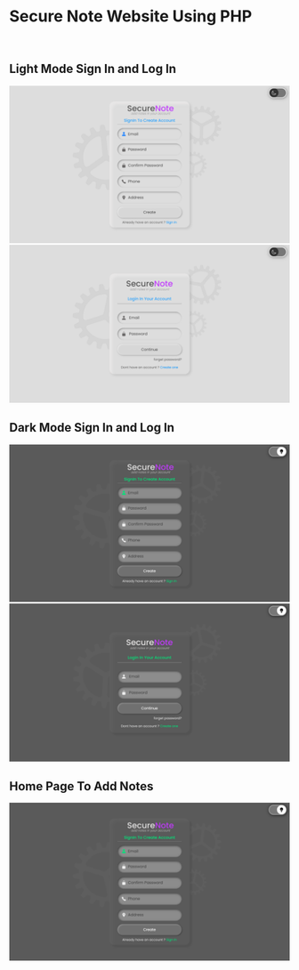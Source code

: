 # Secure Note Website Using PHP
<br/>
<h2>Light Mode Sign In and Log In</h2>
<img src="./images/Screenshot (785).png"/>
<img src="./images/Screenshot (783).png"/>

<br/>
<h2>Dark Mode Sign In and Log In</h2>
<img src="./images/Screenshot (786).png"/>
<img src="./images/Screenshot (784).png"/>

<h2>Home Page To Add Notes</h2>
<img src="./images/Screenshot (786).png"/>

